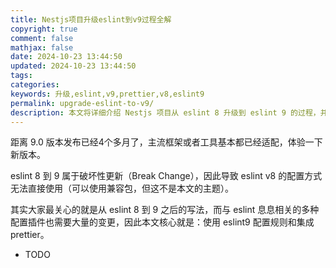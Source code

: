 ```yaml
---
title: Nestjs项目升级eslint到v9过程全解
copyright: true
comment: false
mathjax: false
date: 2024-10-23 13:44:50
updated: 2024-10-23 13:44:50
tags:
categories:
keywords: 升级,eslint,v9,prettier,v8,eslint9
permalink: upgrade-eslint-to-v9/
description: 本文将详细介绍 Nestjs 项目从 eslint 8 升级到 eslint 9 的过程，并介绍 eslint 9 配置规则和集成 prettier。
---
```

距离 9.0 版本发布已经4个多月了，主流框架或者工具基本都已经适配，体验一下新版本。

eslint 8 到 9 属于破坏性更新（Break Change），因此导致 eslint v8 的配置方式无法直接使用（可以使用兼容包，但这不是本文的主题）。

其实大家最关心的就是从 eslint 8 到 9 之后的写法，而与 eslint 息息相关的多种配置插件也需要大量的变更，因此本文核心就是：使用 eslint9 配置规则和集成 prettier。

- TODO

<!-- more -->